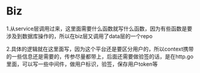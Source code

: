 # Biz
1.从service层调用过来，这里面需要什么函数就写什么函数，因为有些函数是要涉及到数据库操作的，所以在biz层又调用了data层的一个repo

2.具体的逻辑就在这里面写，因为这个平台还是要区分用户的，所以context携带的一些信息还是需要的，传参尽量都带上，后面还需要做验签的话，是在http.go里面，可以写一些中间件，做用户标识，验签，保存用户token等